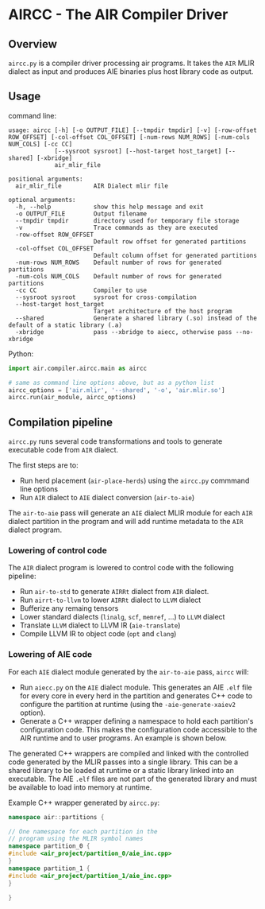# AIRCC - The AIR Compiler Driver

## Overview
`aircc.py` is a compiler driver processing air programs. It takes the `AIR` MLIR
dialect as input and produces AIE binaries plus host library code as output.

## Usage

command line:

```
usage: aircc [-h] [-o OUTPUT_FILE] [--tmpdir tmpdir] [-v] [-row-offset ROW_OFFSET] [-col-offset COL_OFFSET] [-num-rows NUM_ROWS] [-num-cols NUM_COLS] [-cc CC]
             [--sysroot sysroot] [--host-target host_target] [--shared] [-xbridge]
             air_mlir_file

positional arguments:
  air_mlir_file         AIR Dialect mlir file

optional arguments:
  -h, --help            show this help message and exit
  -o OUTPUT_FILE        Output filename
  --tmpdir tmpdir       directory used for temporary file storage
  -v                    Trace commands as they are executed
  -row-offset ROW_OFFSET
                        Default row offset for generated partitions
  -col-offset COL_OFFSET
                        Default column offset for generated partitions
  -num-rows NUM_ROWS    Default number of rows for generated partitions
  -num-cols NUM_COLS    Default number of rows for generated partitions
  -cc CC                Compiler to use
  --sysroot sysroot     sysroot for cross-compilation
  --host-target host_target
                        Target architecture of the host program
  --shared              Generate a shared library (.so) instead of the default of a static library (.a)
  -xbridge              pass --xbridge to aiecc, otherwise pass --no-xbridge
```

Python:
```Python
import air.compiler.aircc.main as aircc

# same as command line options above, but as a python list
aircc_options = ['air.mlir', '--shared', '-o', 'air.mlir.so']
aircc.run(air_module, aircc_options)

```

## Compilation pipeline

`aircc.py` runs several code transformations and tools to generate executable
code from `AIR` dialect.

The first steps are to:
- Run herd placement (`air-place-herds`) using the `aircc.py` commmand line options
- Run `AIR` dialect to `AIE` dialect conversion (`air-to-aie`)

The `air-to-aie` pass will generate an `AIE` dialect MLIR module for each `AIR`
dialect partition in the program and will add runtime metadata to the `AIR`
dialect program.

### Lowering of control code

The `AIR` dialect program is lowered to control code with the following pipeline:
- Run `air-to-std` to generate `AIRRt` dialect from `AIR` dialect.
- Run `airrt-to-llvm` to lower `AIRRt` dialect to `LLVM` dialect
- Bufferize any remaing tensors
- Lower standard dialects (`linalg`, `scf`, `memref`, ...) to `LLVM` dialect
- Translate `LLVM` dialect to LLVM IR (`aie-translate`)
- Compile LLVM IR to object code (`opt` and `clang`)

### Lowering of AIE code

For each `AIE` dialect module generated by the `air-to-aie` pass, `aircc` will:
 - Run `aiecc.py` on the `AIE` dialect module. This generates an AIE `.elf` file for
 every core in every herd in the partition and generates C++ code to configure the
 partition at runtime (using the `-aie-generate-xaiev2` option).
 - Generate a C++ wrapper defining a namespace to hold each partition's
configuration code. This makes the configuration code accessible to the AIR
runtime and to user programs. An example is shown below.

The generated C++ wrappers are compiled and linked with the controlled code
generated by the MLIR passes into a single library. This can be a shared library
to be loaded at runtime or a static library linked into an executable. The AIE
`.elf` files are not part of the generated library and must be available to load
into memory at runtime.

Example C++ wrapper generated by `aircc.py`:
```c++
namespace air::partitions {

// One namespace for each partition in the
// program using the MLIR symbol names
namespace partition_0 {
#include <air_project/partition_0/aie_inc.cpp>
}
namespace partition_1 {
#include <air_project/partition_1/aie_inc.cpp>
}

}
```
